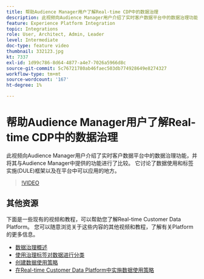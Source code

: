 ```yaml
---
title: 帮助Audience Manager用户了解Real-time CDP中的数据治理
description: 此视频向Audience Manager用户介绍了实时客户数据平台中的数据治理功能，并将其与Audience Manager中提供的功能进行了比较。 它讨论了数据使用和标签实施(DULE)框架以及在平台中可以应用的地方。
feature: Experience Platform Integration
topic: Integrations
role: User, Architect, Admin, Leader
level: Intermediate
doc-type: feature video
thumbnail: 332123.jpg
kt: 7337
exl-id: 1d99c786-8d64-4877-a4e7-7026a5966d8c
source-git-commit: 5c76721780ab46faec503db774928649e8274327
workflow-type: tm+mt
source-wordcount: '167'
ht-degree: 1%

---
```


# 帮助Audience Manager用户了解Real-time CDP中的数据治理

此视频向Audience Manager用户介绍了实时客户数据平台中的数据治理功能，并将其与Audience Manager中提供的功能进行了比较。 它讨论了数据使用和标签实施(DULE)框架以及在平台中可以应用的地方。

>[!VIDEO](https://video.tv.adobe.com/v/332123/?quality=12&learn=on)

## 其他资源

下面是一些现有的视频和教程，可以帮助您了解Real-time Customer Data Platform。 您可以随意浏览关于这些内容的其他视频和教程，了解有关Platform的更多信息。

* [数据治理概述](https://experienceleague.adobe.com/docs/platform-learn/tutorials/data-governance/understanding-data-governance.html?lang=en#data-governance)
* [使用治理标签对数据进行分类](https://experienceleague.adobe.com/docs/platform-learn/tutorials/data-governance/classify-data-using-governance-labels.html?lang=en#data-governance)
* [创建数据使用策略](https://experienceleague.adobe.com/docs/platform-learn/tutorials/data-governance/create-data-usage-policies.html?lang=en#data-governance)
* [在Real-time Customer Data Platform中实施数据使用策略](https://experienceleague.adobe.com/docs/platform-learn/tutorials/data-governance/enforce-data-usage-policies-in-real-time-cdp.html?lang=en#data-governance)
